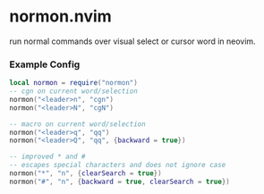 # normon.nvim
run normal commands over visual select or cursor word in neovim.

### Example Config
```lua
local normon = require("normon")
-- cgn on current word/selection
normon("<leader>n", "cgn")
normon("<leader>N", "cgN")

-- macro on current word/selection
normon("<leader>q", "qq")
normon("<leader>Q", "qq", {backward = true})

-- improved * and #
-- escapes special characters and does not ignore case
normon("*", "n", {clearSearch = true})
normon("#", "n", {backward = true, clearSearch = true})
```

